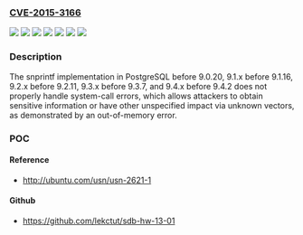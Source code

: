 ### [CVE-2015-3166](https://cve.mitre.org/cgi-bin/cvename.cgi?name=CVE-2015-3166)
![](https://img.shields.io/static/v1?label=Product&message=PostgreSQL&color=blue)
![](https://img.shields.io/static/v1?label=Version&message=9.1.x%20before%209.1.16%20&color=brightgreen)
![](https://img.shields.io/static/v1?label=Version&message=9.2.x%20before%209.2.11%20&color=brightgreen)
![](https://img.shields.io/static/v1?label=Version&message=9.3.x%20before%209.3.7%20&color=brightgreen)
![](https://img.shields.io/static/v1?label=Version&message=and%209.4.x%20before%209.4.2%20&color=brightgreen)
![](https://img.shields.io/static/v1?label=Version&message=before%209.0.20%20&color=brightgreen)
![](https://img.shields.io/static/v1?label=Vulnerability&message=Other&color=brightgreen)

### Description

The snprintf implementation in PostgreSQL before 9.0.20, 9.1.x before 9.1.16, 9.2.x before 9.2.11, 9.3.x before 9.3.7, and 9.4.x before 9.4.2 does not properly handle system-call errors, which allows attackers to obtain sensitive information or have other unspecified impact via unknown vectors, as demonstrated by an out-of-memory error.

### POC

#### Reference
- http://ubuntu.com/usn/usn-2621-1

#### Github
- https://github.com/lekctut/sdb-hw-13-01


